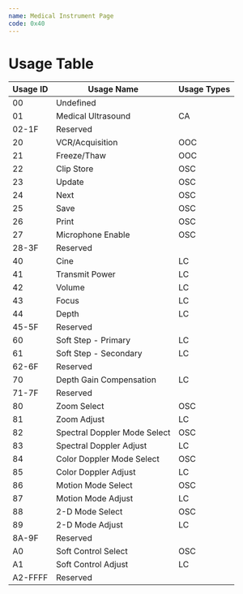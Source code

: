 ```yaml
---
name: Medical Instrument Page
code: 0x40
---
```

# Usage Table

| Usage ID | Usage Name                   | Usage Types |
|----------|------------------------------|-------------|
| 00       | Undefined                    |             |
| 01       | Medical  Ultrasound          | CA          |
| 02-1F    | Reserved                     |             |
| 20       | VCR/Acquisition              | OOC         |
| 21       | Freeze/Thaw                  | OOC         |
| 22       | Clip Store                   | OSC         |
| 23       | Update                       | OSC         |
| 24       | Next                         | OSC         |
| 25       | Save                         | OSC         |
| 26       | Print                        | OSC         |
| 27       | Microphone Enable            | OSC         |
| 28-3F    | Reserved                     |             |
| 40       | Cine                         | LC          |
| 41       | Transmit Power               | LC          |
| 42       | Volume                       | LC          |
| 43       | Focus                        | LC          |
| 44       | Depth                        | LC          |
| 45-5F    | Reserved                     |             |
| 60       | Soft Step - Primary          | LC          |
| 61       | Soft Step - Secondary        | LC          |
| 62-6F    | Reserved                     |             |
| 70       | Depth Gain Compensation      | LC          |
| 71-7F    | Reserved                     |             |
| 80       | Zoom Select                  | OSC         |
| 81       | Zoom Adjust                  | LC          |
| 82       | Spectral Doppler Mode Select | OSC         |
| 83       | Spectral Doppler Adjust      | LC          |
| 84       | Color Doppler Mode Select    | OSC         |
| 85       | Color Doppler Adjust         | LC          |
| 86       | Motion Mode Select           | OSC         |
| 87       | Motion Mode Adjust           | LC          |
| 88       | 2-D Mode Select              | OSC         |
| 89       | 2-D Mode Adjust              | LC          |
| 8A-9F    | Reserved                     |             |
| A0       | Soft Control Select          | OSC         |
| A1       | Soft Control Adjust          | LC          |
| A2-FFFF  | Reserved                     |             |
